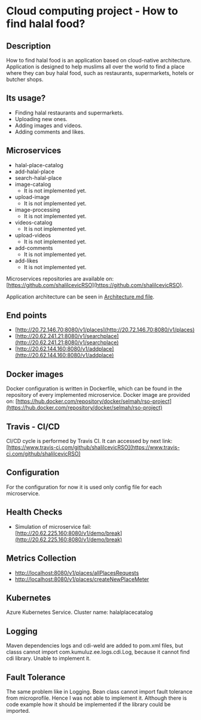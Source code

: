 # Cloud computing project - How to find halal food?
## Description
How to find halal food is an application based on cloud-native architecture. Application is designed to help muslims all over the world to find a place where they can buy halal food, such as restaurants, supermarkets, hotels or butcher shops.

## Its usage?
  - Finding halal restaurants and supermarkets.
  - Uploading new ones.
  - Adding images and videos.
  - Adding comments and likes.

## Microservices
  - halal-place-catalog
  - add-halal-place
  - search-halal-place
  - image-catalog
    - It is not implemented yet.
  - upload-image
    - It is not implemented yet.
  - image-processing
    - It is not implemented yet.
  - videos-catalog
    - It is not implemented yet.
  - upload-videos
    - It is not implemented yet.
  - add-comments
    - It is not implemented yet.
  - add-likes
    - It is not implemented yet.
    
  
  
  Microservices repositories are available on: [https://github.com/shalilcevicRSO](https://github.com/shalilcevicRSO).
  
  Application architecture can be seen in [Architecture.md file](https://github.com/shalilcevicRSO/documentation/blob/main/Architecture.md).
  
## End points
- [http://20.72.146.70:8080/v1/places](http://20.72.146.70:8080/v1/places)
- [http://20.62.241.21:8080/v1/searchplace](http://20.62.241.21:8080/v1/searchplace)
- [http://20.62.144.160:8080/v1/addplace](http://20.62.144.160:8080/v1/addplace)
  
  

## Docker images
Docker configuration is written in Dockerfile, which can be found in the repository of every implemented microservice.
Docker image are provided on: [https://hub.docker.com/repository/docker/selmah/rso-project](https://hub.docker.com/repository/docker/selmah/rso-project)


## Travis - CI/CD

CI/CD cycle is performed by Travis CI. It can accessed by next link: [https://www.travis-ci.com/github/shalilcevicRSO](https://www.travis-ci.com/github/shalilcevicRSO)

## Configuration

For the configuration for now it is used only config file for each microservice.

## Health Checks
- Simulation of microservice fail: [http://20.62.225.160:8080/v1/demo/break](http://20.62.225.160:8080/v1/demo/break)



## Metrics Collection
  - [http://localhost:8080/v1/places/allPlacesRequests](http://localhost:8080/v1/places/allPlacesRequests)
  - [http://localhost:8080/v1/places/createNewPlaceMeter](http://localhost:8080/v1/places/createNewPlaceMeter)

## Kubernetes
  Azure Kubernetes Service.
  Cluster name: halalplacecatalog

## Logging

Maven dependencies logs and cdi-weld are added to pom.xml files, but classs cannot import com.kumuluz.ee.logs.cdi.Log, because it cannot find cdi library.
Unable to implement it.

## Fault Tolerance

The same problem like in Logging. Bean class cannot import fault tolerance from microprofile. Hence I was not able to implement it. Although there is code example how it should be implemented if the library could be imported.



